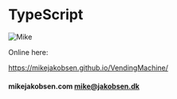 # TypeScript

![Mike](http://www.mikejakobsen.com/mike.png)

Online here:

https://mikejakobsen.github.io/VendingMachine/

#### mikejakobsen.com mike@jakobsen.dk




